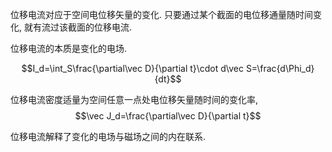 位移电流对应于空间电位移矢量的变化. 只要通过某个截面的电位移通量随时间变化, 就有流过该截面的位移电流. 

位移电流的本质是变化的电场. 

$$I_d=\int_S\frac{\partial\vec D}{\partial t}\cdot d\vec S=\frac{d\Phi_d}{dt}$$

位移电流密度适量为空间任意一点处电位移矢量随时间的变化率, $$\vec J_d=\frac{\partial\vec D}{\partial t}$$

位移电流解释了变化的电场与磁场之间的内在联系. 